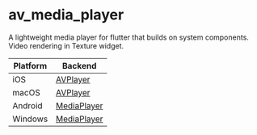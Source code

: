 # av_media_player

A lightweight media player for flutter that builds on system components. Video rendering in Texture widget.

| Platform | Backend                                                                                 |
| -------- | --------------------------------------------------------------------------------------- |
| iOS      | [AVPlayer](https://developer.apple.com/documentation/avfoundation/avplayer/)            |
| macOS    | [AVPlayer](https://developer.apple.com/documentation/avfoundation/avplayer/)            |
| Android  | [MediaPlayer](https://developer.android.com/reference/kotlin/android/media/MediaPlayer) |
| Windows  | [MediaPlayer](https://learn.microsoft.com/uwp/api/windows.media.playback.mediaplayer)   |
